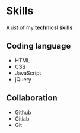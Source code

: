 # Skills 

A _list_ of my **technicsl skills**:

## Coding language
- HTML
- CSS
- JavaScript
- jQuery

## Collaboration 
- Github
- Gitlab
- Git
